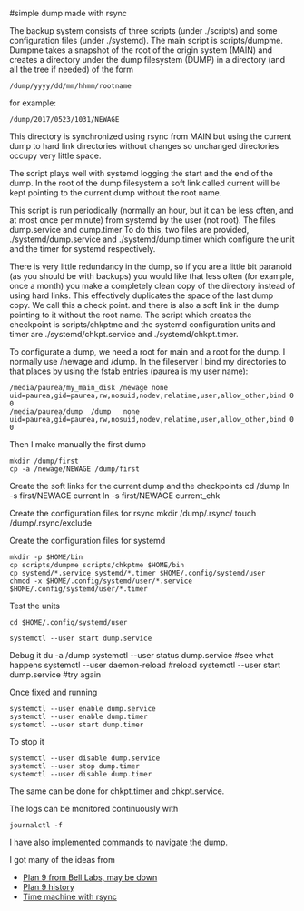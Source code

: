 #simple dump made with rsync

The backup system consists of three scripts (under ./scripts) and some configuration files
(under ./systemd).
The main script is scripts/dumpme. Dumpme takes a snapshot of the
root of the origin system (MAIN) and creates a directory under the dump filesystem
(DUMP) in a directory (and all the tree if needed) of the form

	/dump/yyyy/dd/mm/hhmm/rootname

for example:

	/dump/2017/0523/1031/NEWAGE

This directory is synchronized using rsync from MAIN but using the current dump to hard link
directories without changes so unchanged directories occupy very little space.

The script plays well with systemd logging the start and the end of the dump.
In the root of the dump filesystem a soft link called current will be kept pointing to the current dump
without the root name.

This script is run periodically (normally an hour, but it can be less often, and at most once per minute)
from systemd by the user (not root). The files dump.service and dump.timer
To do this, two files are provided, ./systemd/dump.service and ./systemd/dump.timer
which configure the unit and the timer for systemd respectively.

There is very little redundancy in the dump, so if you are a little bit paranoid (as you should be
with backups) you would like that less often (for example, once a month) you make a completely
clean copy of the directory instead of using hard links. This effectively duplicates the space of the last
dump copy. We call this a check point. and there is also a soft link in the dump pointing to it without
the root name. The script which creates the checkpoint is scripts/chkptme and the systemd configuration
units and timer are ./systemd/chkpt.service and ./systemd/chkpt.timer.

To configurate a dump, we need a root for main and a root for the dump. I normally use /newage and
/dump. In the fileserver I bind my directories to that places by using the fstab entries (paurea is my user name):

	/media/paurea/my_main_disk /newage none uid=paurea,gid=paurea,rw,nosuid,nodev,relatime,user,allow_other,bind 0 0
	/media/paurea/dump	/dump	none	uid=paurea,gid=paurea,rw,nosuid,nodev,relatime,user,allow_other,bind 0 0

Then I make manually the first dump

	mkdir /dump/first
	cp -a /newage/NEWAGE /dump/first
	
Create the soft links for the current dump and the checkpoints
	cd /dump
	ln -s first/NEWAGE current
	ln -s first/NEWAGE current_chk

Create the configuration files for rsync
	mkdir /dump/.rsync/
	touch /dump/.rsync/exclude

Create the configuration files for systemd

	mkdir -p $HOME/bin
	cp scripts/dumpme scripts/chkptme $HOME/bin
	cp systemd/*.service systemd/*.timer $HOME/.config/systemd/user
	chmod -x $HOME/.config/systemd/user/*.service $HOME/.config/systemd/user/*.timer

Test the units

	cd $HOME/.config/systemd/user

	systemctl --user start dump.service

Debug it
	du -a /dump
	systemctl --user status dump.service	#see what happens
	systemctl --user daemon-reload		#reload
	systemctl --user start dump.service		#try again

Once fixed and running

	systemctl --user enable dump.service
	systemctl --user enable dump.timer
	systemctl --user start dump.timer

To stop it 

	systemctl --user disable dump.service
	systemctl --user stop dump.timer
	systemctl --user disable dump.timer

The same can be done for chkpt.timer and chkpt.service.

The logs can be monitored continuously with
	
	journalctl -f
	

I have also implemented [commands to navigate the dump.](https://github.com/paurea/dump)

I got many of the ideas from

* [Plan 9 from Bell Labs, may be down](http://plan9.bell-labs.com/plan9)
* [Plan 9 history](http://man.cat-v.org/plan_9/1/history)
* [Time machine with rsync](https://blog.interlinked.org/tutorials/rsync_time_machine.html)
